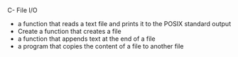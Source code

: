 C- File I/O

- a function that reads a text file and prints it to the POSIX standard output
- Create a function that creates a file
- a function that appends text at the end of a file
- a program that copies the content of a file to another file
